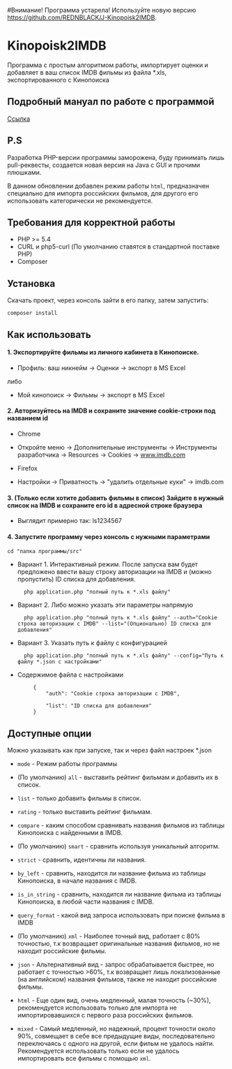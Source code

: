 #Внимание! Программа устарела! Используйте новую версию https://github.com/REDNBLACK/J-Kinopoisk2IMDB.





Kinopoisk2IMDB
=========

Программа с простым алгоритмом работы, импортирует оценки и добавляет в ваш список IMDB фильмы из файла *.xls, экспортированного с Кинопоиска

Подробный мануал по работе с программой
------------
[Ссылка](https://geektimes.ru/post/267770/)

P.S
------------
Разработка PHP-версии программы заморожена, буду принимать лишь pull-реквесты, создается новая версия на Java с GUI и прочими плюшками.

В данном обновлении добавлен режим работы `html`, предназначен специально для импорта российских фильмов, для другого его использовать категорически не рекомендуется.

Требования для корректной работы
------------

* PHP >= 5.4
* CURL и php5-curl (По умолчанию ставятся в стандартной поставке PHP)
* Composer

Установка
------------

Скачать проект, через консоль зайти в его папку, затем запустить:
  
    composer install

Как использовать
----------

#### 1. Экспортируйте фильмы из личного кабинета в Кинопоиске.

- Профиль: ваш никнейм -> Оценки -> экспорт в MS Excel
    
либо
    
- Мой кинопоиск -> Фильмы -> экспорт в MS Excel
    
#### 2. Авторизуйтесь на IMDB и сохраните значение cookie-строки под названием id

- Chrome
 - Откройте меню -> Дополнительные инструменты -> Инструменты разработчика -> Resources -> Cookies -> www.imdb.com
 
- Firefox
 - Настройки -> Приватность -> "удалить отдельные куки" -> imdb.com

#### 3. (Только если хотите добавить фильмы в список) Зайдите в нужный список на IMDB и сохраните его id в адресной строке браузера
    
    
- Выглядит примерно так: ls1234567
    
#### 4. Запустите программу через консоль с нужными параметрами

    cd "папка программы/src"
    
- Вариант 1. Интерактивный режим. После запуска вам будет предложено ввести вашу строку авторизации на IMDB и (можно пропустить) ID списка для добавления.

        php application.php "полный путь к *.xls файлу"

- Вариант 2. Либо можно указать эти параметры напрямую

        php application.php "полный путь к *.xls файлу" --auth="Cookie строка авторизации с IMDB" --list="(Опционально) ID списка для добавления"

- Вариант 3. Указать путь к файлу с конфигурацией

        php application.php "полный путь к *.xls файлу" --config="Путь к файлу *.json с настройками"


 - Содержимое файла с настройками

            {
                "auth": "Cookie строка авторизации с IMDB",
            
                "list": "ID списка для добавления"
            }

 
Доступные опции
----------

Можно указывать как при запуске, так и через файл настроек *.json

- `mode` - Режим работы программы

 - (По умолчанию) `all` - выставить рейтинг фильмам и добавить их в список.
 - `list` - только добавить фильмы в список.
 - `rating` - только выставить рейтинг фильмам.

- `compare` - каким способом сравнивать названия фильмов из таблицы Кинопоиска с найденными в IMDB.

 - (По умолчанию) `smart` - сравнить используя уникальный алгоритм.
 - `strict` - сравнить, идентичны ли названия.
 - `by_left` - сравнить, находится ли название фильма из таблицы Кинопоиска, в начале названия с IMDB.
 - `is_in_string` - сравнить, находится ли название фильма из таблицы Кинопоиска, в любой части названия с IMDB.
 
- `query_format` - какой вид запроса использовать при поиске фильма в IMDB

 - (По умолчанию) `xml` - Наиболее точный вид, работает с 80% точностью, т.к возвращает оригинальные названия фильмов, но не находит российские фильмы.
 - `json` - Альтернативный вид - запрос обрабатывается быстрее, но работает с точностью >60%, т.к возвращает лишь локализованные (на английском) названия фильмов, также не находит российские фильмы.
 - `html` - Еще один вид, очень медленный, малая точность (~30%), рекомендуется использовать только для импорта не импортировавшихся с первого раза российских фильмов.
 - `mixed` - Самый медленный, но надежный, процент точности около 90%, совмещает в себе все предыдущие виды, последовательно переключаясь с одного на другой, если фильм не удалось найти.
    Рекомендуется использовать только если не удалось импортировать все фильмы с помощью `xml`.
